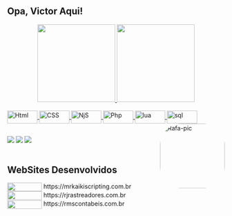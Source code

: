 ## Opa, Victor Aqui!
<div align="center">
  <a href="https://github.com/VictorDevi">
  <img height="180em" src="https://github-readme-stats.vercel.app/api?username=VictorDevi&show_icons=true&theme=blue-green&include_all_commits=true&count_private=true"/>
  <img height="180em" src="https://github-readme-stats.vercel.app/api/top-langs/?username=VictorDevi&layout=compact&langs_count=7&theme=blue-green"/>
</div>
<div style="display: inline_block"><br>
  <img align="center" alt="Html" height="30" width="70" src="https://img.shields.io/badge/HTML-239120?style=for-the-badge&logo=html5&logoColor=white">
  <img align="center" alt="CSS" height="30" width="70" src="https://img.shields.io/badge/CSS-239120?&style=for-the-badge&logo=css3&logoColor=white">
  <img align="center" alt="NjS" height="30" width="70" src="https://img.shields.io/badge/Node.js-43853D?style=for-the-badge&logo=node.js&logoColor=white">
  <img align="center" alt="Php" height="30" width="70" src="https://img.shields.io/badge/PHP-777BB4?style=for-the-badge&logo=php&logoColor=white">
  <img align="center" alt="lua" height="30" width="70" src="https://img.shields.io/badge/Lua-2C2D72?style=for-the-badge&logo=lua&logoColor=white">
  <img align="center" alt="sql" height="30" width="70" src="https://img.shields.io/badge/MySQL-00000F?style=for-the-badge&logo=mysql&logoColor=white">
  <img align="right" alt="Rafa-pic" height="150" style="border-radius:50px;" src="https://cdn.discordapp.com/avatars/429717380349034506/29b83251dd88125af87f06e18b079a6e.png?size=2048">
</div>
  
  ##
 
<div> 
  <a href="https://www.youtube.com/channel/UCRoTq3LEarHvA4U7ILY7g7Q" target="_blank"><img src="https://img.shields.io/badge/YouTube-FF0000?style=for-the-badge&logo=youtube&logoColor=white" target="_blank"></a>
  <a href="https://www.instagram.com/vitingabrielps/" target="_blank"><img src="https://img.shields.io/badge/-Instagram-%23E4405F?style=for-the-badge&logo=instagram&logoColor=white" target="_blank"></a>
 <a href="https://discord.gg/bBwmgrEa" target="_blank"><img src="https://img.shields.io/badge/Discord-7289DA?style=for-the-badge&logo=discord&logoColor=white" target="_blank"></a> 
<br><br>
  <h2>WebSites Desenvolvidos</h2>
  <img align="center" height="20" width="80" src="https://img.shields.io/website-up-down-green-red/http/mrkaikiscripting.com.br.svg"><a class="float: left;">  https://mrkaikiscripting.com.br</a> 
  <br>
 <img align="center" height="20" width="80" src="https://img.shields.io/website-up-down-green-red/http/rjrastreadores.com.br.svg"><a class="float: left;">  https://rjrastreadores.com.br</a> 
  <br>
  <img align="center" height="20" width="80" src="https://img.shields.io/website-up-down-green-red/http/rmscontabeis.com.br.svg"><a class="float: left;">  https://rmscontabeis.com.br</a> 
<br>
</div>
